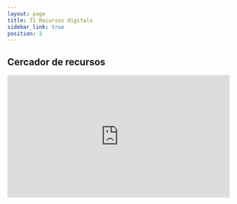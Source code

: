 ```yaml
---
layout: page
title: T1 Recursos digitals
sidebar_link: true
position: 2
---
```


## Cercador de recursos

<iframe title="[ Insert title here ]" aria-label="Table" id="datawrapper-chart-tl0PP" src="https://datawrapper.dwcdn.net/tl0PP/2/" scrolling="no" frameborder="0" style="width: 0; min-width: 100% !important; border: none;" height="279" data-external="1"></iframe><script type="text/javascript">!function(){"use strict";window.addEventListener("message",(function(a){if(void 0!==a.data["datawrapper-height"]){var e=document.querySelectorAll("iframe");for(var t in a.data["datawrapper-height"])for(var r=0;r<e.length;r++)if(e[r].contentWindow===a.source){var i=a.data["datawrapper-height"][t]+"px";e[r].style.height=i}}}))}();
</script>